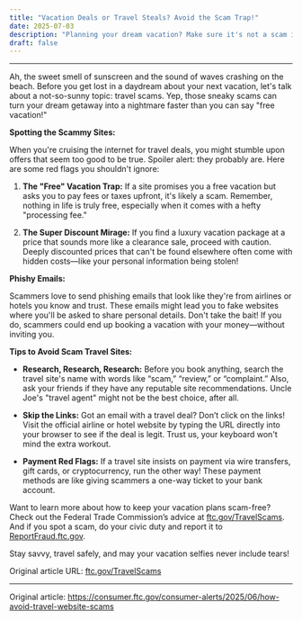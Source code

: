 ```yaml
---
title: "Vacation Deals or Travel Steals? Avoid the Scam Trap!"
date: 2025-07-03
description: "Planning your dream vacation? Make sure it's not a scam in disguise with these helpful tips!"
draft: false
---
```


---

Ah, the sweet smell of sunscreen and the sound of waves crashing on the beach. Before you get lost in a daydream about your next vacation, let's talk about a not-so-sunny topic: travel scams. Yep, those sneaky scams can turn your dream getaway into a nightmare faster than you can say "free vacation!"

**Spotting the Scammy Sites:**

When you're cruising the internet for travel deals, you might stumble upon offers that seem too good to be true. Spoiler alert: they probably are. Here are some red flags you shouldn't ignore:

1. **The "Free" Vacation Trap:** If a site promises you a free vacation but asks you to pay fees or taxes upfront, it's likely a scam. Remember, nothing in life is truly free, especially when it comes with a hefty "processing fee."

2. **The Super Discount Mirage:** If you find a luxury vacation package at a price that sounds more like a clearance sale, proceed with caution. Deeply discounted prices that can't be found elsewhere often come with hidden costs—like your personal information being stolen!

**Phishy Emails:**

Scammers love to send phishing emails that look like they're from airlines or hotels you know and trust. These emails might lead you to fake websites where you'll be asked to share personal details. Don't take the bait! If you do, scammers could end up booking a vacation with your money—without inviting you.

**Tips to Avoid Scam Travel Sites:**

- **Research, Research, Research:** Before you book anything, search the travel site's name with words like “scam,” “review,” or “complaint.” Also, ask your friends if they have any reputable site recommendations. Uncle Joe's "travel agent" might not be the best choice, after all.

- **Skip the Links:** Got an email with a travel deal? Don’t click on the links! Visit the official airline or hotel website by typing the URL directly into your browser to see if the deal is legit. Trust us, your keyboard won't mind the extra workout.

- **Payment Red Flags:** If a travel site insists on payment via wire transfers, gift cards, or cryptocurrency, run the other way! These payment methods are like giving scammers a one-way ticket to your bank account.

Want to learn more about how to keep your vacation plans scam-free? Check out the Federal Trade Commission’s advice at [ftc.gov/TravelScams](https://www.ftc.gov/TravelScams). And if you spot a scam, do your civic duty and report it to [ReportFraud.ftc.gov](https://ReportFraud.ftc.gov).

Stay savvy, travel safely, and may your vacation selfies never include tears!

Original article URL: [ftc.gov/TravelScams](https://www.ftc.gov/TravelScams)

---
Original article: https://consumer.ftc.gov/consumer-alerts/2025/06/how-avoid-travel-website-scams